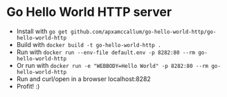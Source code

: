 # Go Hello World HTTP server

- Install with `go get github.com/apxamccallum/go-hello-world-http/go-hello-world-http`
- Build with `docker build -t go-hello-world-http .`
- Run with `docker run --env-file default.env -p 8282:80 --rm go-hello-world-http`
- Or run with `docker run -e "WEBBODY=Hello World" -p 8282:80 --rm go-hello-world-http`
- Run and curl/open in a browser localhost:8282
- Profit! :)

